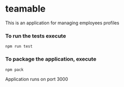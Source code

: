 # teamable
This is an application for managing employees profiles

### To run the tests execute

    npm run test

### To package the application, execute

    npm pack


Application runs on port 3000    